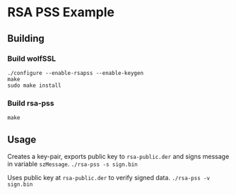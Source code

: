 # RSA PSS Example

## Building

### Build wolfSSL

```
./configure --enable-rsapss --enable-keygen
make
sudo make install
```

### Build rsa-pss
`make`


## Usage

Creates a key-pair, exports public key to `rsa-public.der` and signs message in variable `szMessage`. 
`./rsa-pss -s sign.bin`

Uses public key at `rsa-public.der` to verify signed data.
`./rsa-pss -v sign.bin`
